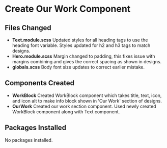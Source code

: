 # Create Our Work Component

## Files Changed

- **Text.module.scss**
  Updated styles for all heading tags to use the heading font variable. Styles updated for h2 and h3 tags to match designs.
- **Hero.module.scss**
  Margin changed to padding, this fixes issue with margins combining and gives the correct spacing as shown in designs.
- **globals.scss**
  Body font size updates to correct earlier mistake.

## Components Created

- **WorkBlock**
  Created WorkBlock component which takes title, text, icon, and icon alt to make info block shown in 'Our Work' section of designs.
- **OurWork**
  Created our work section component. Used newly created WorkBlock component along with Text component.

## Packages Installed

No packages installed.
